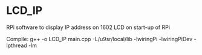 # LCD_IP
RPi software to display IP address on 1602 LCD on start-up of RPi

Compile: g++ -o LCD_IP main.cpp -L/u9sr/local/lib -lwiringPi -lwiringPiDev -lpthread -lm
